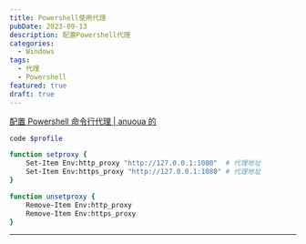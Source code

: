 ```yaml
---
title: Powershell使用代理
pubDate: 2023-09-13
description: 配置Powershell代理
categories:
  - Windows
tags:
  - 代理
  - Powershell
featured: true
draft: true
---
```


[配置 Powershell 命令行代理 | anuoua 的](https://anuoua.github.io/2019/08/11/%E9%85%8D%E7%BD%AEPowershell%E5%91%BD%E4%BB%A4%E8%A1%8C%E4%BB%A3%E7%90%86/)

```powershell
code $profile
```

```bash
function setproxy {
	Set-Item Env:http_proxy "http://127.0.0.1:1080"  # 代理地址
	Set-Item Env:https_proxy "http://127.0.0.1:1080" # 代理地址
}

function unsetproxy {
    Remove-Item Env:http_proxy
    Remove-Item Env:https_proxy
}
```

---
